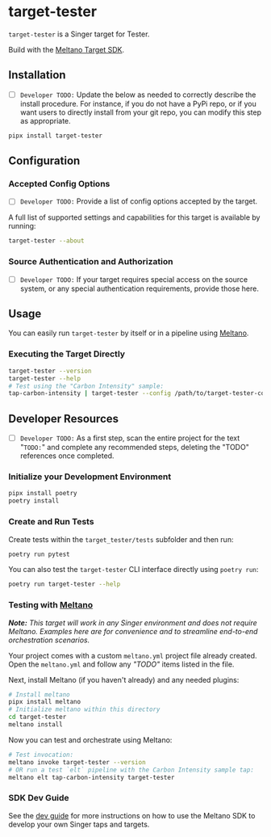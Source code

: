 # target-tester

`target-tester` is a Singer target for Tester.

Build with the [Meltano Target SDK](https://sdk.meltano.com).

## Installation

- [ ] `Developer TODO:` Update the below as needed to correctly describe the install procedure. For instance, if you do not have a PyPi repo, or if you want users to directly install from your git repo, you can modify this step as appropriate.

```bash
pipx install target-tester
```

## Configuration

### Accepted Config Options

- [ ] `Developer TODO:` Provide a list of config options accepted by the target.

A full list of supported settings and capabilities for this
target is available by running:

```bash
target-tester --about
```

### Source Authentication and Authorization

- [ ] `Developer TODO:` If your target requires special access on the source system, or any special authentication requirements, provide those here.

## Usage

You can easily run `target-tester` by itself or in a pipeline using [Meltano](https://meltano.com/).

### Executing the Target Directly

```bash
target-tester --version
target-tester --help
# Test using the "Carbon Intensity" sample:
tap-carbon-intensity | target-tester --config /path/to/target-tester-config.json
```

## Developer Resources

- [ ] `Developer TODO:` As a first step, scan the entire project for the text "`TODO:`" and complete any recommended steps, deleting the "TODO" references once completed.

### Initialize your Development Environment

```bash
pipx install poetry
poetry install
```

### Create and Run Tests

Create tests within the `target_tester/tests` subfolder and
  then run:

```bash
poetry run pytest
```

You can also test the `target-tester` CLI interface directly using `poetry run`:

```bash
poetry run target-tester --help
```

### Testing with [Meltano](https://meltano.com/)

_**Note:** This target will work in any Singer environment and does not require Meltano.
Examples here are for convenience and to streamline end-to-end orchestration scenarios._

Your project comes with a custom `meltano.yml` project file already created. Open the `meltano.yml` and follow any _"TODO"_ items listed in
the file.

Next, install Meltano (if you haven't already) and any needed plugins:

```bash
# Install meltano
pipx install meltano
# Initialize meltano within this directory
cd target-tester
meltano install
```

Now you can test and orchestrate using Meltano:

```bash
# Test invocation:
meltano invoke target-tester --version
# OR run a test `elt` pipeline with the Carbon Intensity sample tap:
meltano elt tap-carbon-intensity target-tester
```

### SDK Dev Guide

See the [dev guide](https://sdk.meltano.com/en/latest/dev_guide.html) for more instructions on how to use the Meltano SDK to
develop your own Singer taps and targets.
